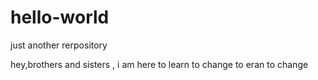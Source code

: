 # hello-world
just another rerpository 
 
 hey,brothers and sisters , i am here to learn to change 
                            to eran to change 
                           
